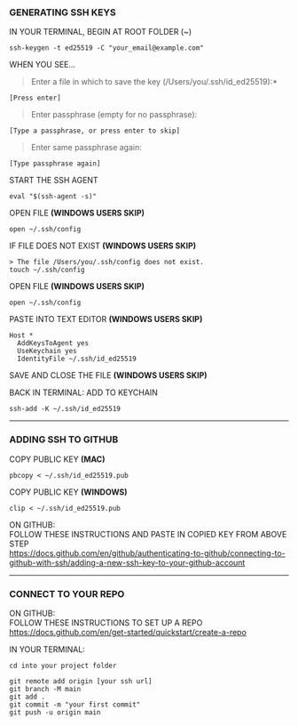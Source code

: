 ### GENERATING SSH KEYS

IN YOUR TERMINAL, BEGIN AT ROOT FOLDER (~)
```
ssh-keygen -t ed25519 -C "your_email@example.com"
```

WHEN YOU SEE...  
> Enter a file in which to save the key (/Users/you/.ssh/id_ed25519):* 
```
[Press enter]
```
> Enter passphrase (empty for no passphrase):
```
[Type a passphrase, or press enter to skip]
```
> Enter same passphrase again:
```
[Type passphrase again]
```

START THE SSH AGENT
```
eval "$(ssh-agent -s)"
```

OPEN FILE **(WINDOWS USERS SKIP)**
```
open ~/.ssh/config
```

IF FILE DOES NOT EXIST **(WINDOWS USERS SKIP)**
```
> The file /Users/you/.ssh/config does not exist.
touch ~/.ssh/config
```

OPEN FILE **(WINDOWS USERS SKIP)**
```
open ~/.ssh/config
```
PASTE INTO TEXT EDITOR **(WINDOWS USERS SKIP)**
```
Host *  
  AddKeysToAgent yes  
  UseKeychain yes  
  IdentityFile ~/.ssh/id_ed25519  
```
SAVE AND CLOSE THE FILE **(WINDOWS USERS SKIP)**

BACK IN TERMINAL: ADD TO KEYCHAIN
```
ssh-add -K ~/.ssh/id_ed25519
```
---

### ADDING SSH TO GITHUB

COPY PUBLIC KEY **(MAC)**
```
pbcopy < ~/.ssh/id_ed25519.pub
```
COPY PUBLIC KEY **(WINDOWS)**
```
clip < ~/.ssh/id_ed25519.pub
```

ON GITHUB:  
FOLLOW THESE INSTRUCTIONS AND PASTE IN COPIED KEY FROM ABOVE STEP  
https://docs.github.com/en/github/authenticating-to-github/connecting-to-github-with-ssh/adding-a-new-ssh-key-to-your-github-account

---
### CONNECT TO YOUR REPO

ON GITHUB:  
FOLLOW THESE INSTRUCTIONS TO SET UP A REPO  
https://docs.github.com/en/get-started/quickstart/create-a-repo

IN YOUR TERMINAL:
```
cd into your project folder
```
```
git remote add origin [your ssh url]
git branch -M main
git add .
git commit -m "your first commit"
git push -u origin main
```
